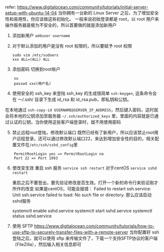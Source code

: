 refer: https://www.digitalocean.com/community/tutorials/initial-server-setup-with-ubuntu-14-04
当你拥有一台新的 Linux Server 之后，为了增加安全性和易用性，你应该做这些初始化。
一般来说初始登录都是 root，以 root 用户来操作服务器是极为不安全的，所以首要做的就是添加新用户

1. 添加新用户
    `adduser username`

2. 对于默认添加的用户是没有 root 权限的，所以要赋予 root 权限
    
    ```
    sudo vim /etc/sudoers
    xxx ALL=(ALL) ALL
    ```

3. 添加密码
切换到root账户
```
    su
    passwd xxx(用户名)
```

4. 使用安全的 ssh_key 来登陆
    ssh_key 的生成很简单 `ssh-keygen`, 这条命令会在 ～/.ssh/ 目录下生成 id_rsa 和 id_rsa.pub，即私钥和公钥。

在本地通过 `ssh-copy-id USERNAME@SERVER_IP_ADDRESS`，然后键入密码，这时就会将本地的公钥添加至服务器 `~/.ssh/authorized_keys` 里，里面的内容就是已通过认证的公钥，当你使用这些客户端登录时，就不用使用密码

5. 禁止远程root登陆，修改默认端口
既然已经有了新用户，所以应该禁止root用户远程登录，还可以通过修改默认端口22，来达到增加安全性的目的，相关配置文件在`/etc/ssh/sshd_config`里

```
    PermitRootLogin yes => PermitRootLogin no
    Port 22 => Port 1993
```

6. 使改变生效
    重启 ssh 服务 `service ssh restart` 
    对于centOS ``service sshd restart``

    重启之后不要登出，要先验证修改是否生效。打开一个新的命令行来验证刚才所作的改变
    如果是centOS，可能会报错：
    Failed to restart ssh.service: Unit ssh.service failed to load: No such file or directory.
    那么应该启动sshd服务

    systemctl enable sshd.service
    systemctl start sshd.service
    systemctl status sshd.service

7. 使用 SFTP
    https://www.digitalocean.com/community/tutorials/how-to-use-sftp-to-securely-transfer-files-with-a-remote-server
    当你配置好 ssh 登陆之后，就可以使用 sftp 来传输文件了，下载一个支持SFTP协议的客户端（FileZilla），然后输入相关信息即可


